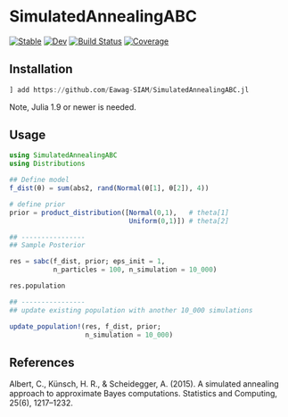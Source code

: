 # SimulatedAnnealingABC

[![Stable](https://img.shields.io/badge/docs-stable-blue.svg)](https://scheidan.github.io/SimulatedAnnealingABC.jl/stable/)
[![Dev](https://img.shields.io/badge/docs-dev-blue.svg)](https://scheidan.github.io/SimulatedAnnealingABC.jl/dev/)
[![Build Status](https://github.com/Eawag-SIAM/SimulatedAnnealingABC.jl/actions/workflows/CI.yml/badge.svg?branch=main)](https://github.com/Eawag-SIAM/SimulatedAnnealingABC.jl/actions/workflows/CI.yml?query=branch%3Amain)
[![Coverage](https://codecov.io/gh/Eawag-SIAM/SimulatedAnnealingABC.jl/branch/main/graph/badge.svg)](https://codecov.io/gh/Eawag-SIAM/SimulatedAnnealingABC.jl)


## Installation

```Julia
] add https://github.com/Eawag-SIAM/SimulatedAnnealingABC.jl
```
Note, Julia 1.9 or newer is needed.

## Usage

```Julia
using SimulatedAnnealingABC
using Distributions

## Define model
f_dist(θ) = sum(abs2, rand(Normal(θ[1], θ[2]), 4))

# define prior
prior = product_distribution([Normal(0,1),   # theta[1]
                              Uniform(0,1)]) # theta[2]

## ----------------
## Sample Posterior

res = sabc(f_dist, prior; eps_init = 1,
           n_particles = 100, n_simulation = 10_000)

res.population

## ----------------
## update existing population with another 10_000 simulations

update_population!(res, f_dist, prior;
                   n_simulation = 10_000)

```

## References

Albert, C., Künsch, H. R., & Scheidegger, A. (2015). A simulated annealing approach to approximate Bayes computations. Statistics and Computing, 25(6), 1217–1232.
